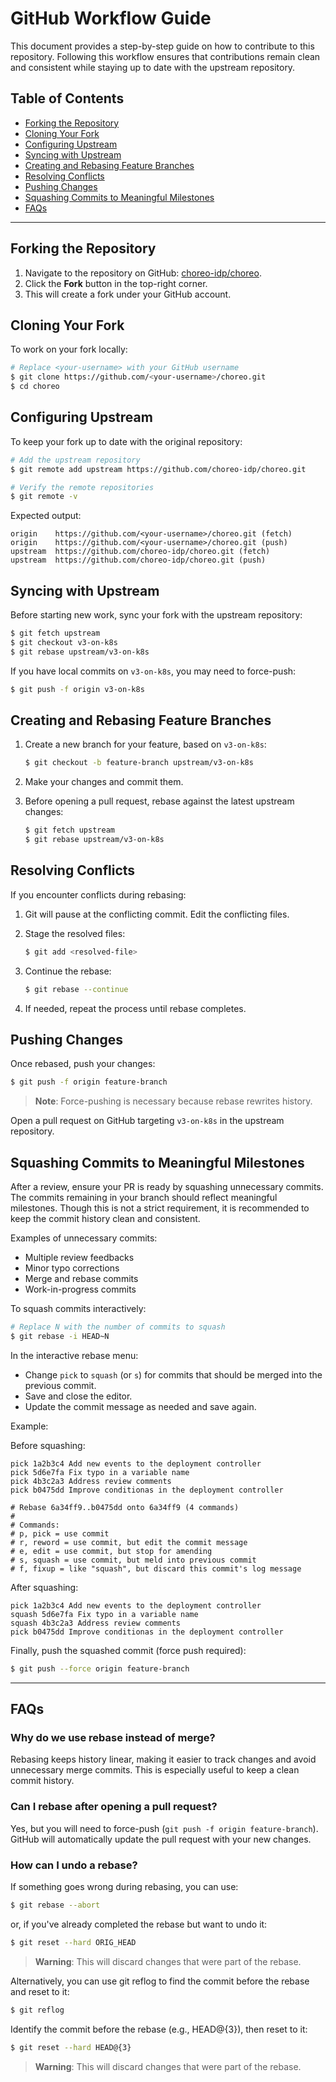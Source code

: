 # GitHub Workflow Guide

This document provides a step-by-step guide on how to contribute to this repository. 
Following this workflow ensures that contributions remain clean and consistent while staying up to date with the upstream repository.

## Table of Contents
- [Forking the Repository](#forking-the-repository)
- [Cloning Your Fork](#cloning-your-fork)
- [Configuring Upstream](#configuring-upstream)
- [Syncing with Upstream](#syncing-with-upstream)
- [Creating and Rebasing Feature Branches](#creating-and-rebasing-feature-branches)
- [Resolving Conflicts](#resolving-conflicts)
- [Pushing Changes](#pushing-changes)
- [Squashing Commits to Meaningful Milestones](#squashing-commits-to-meaningful-milestones)
- [FAQs](#faqs)

---

## Forking the Repository
1. Navigate to the repository on GitHub: [choreo-idp/choreo](https://github.com/choreo-idp/choreo).
2. Click the **Fork** button in the top-right corner.
3. This will create a fork under your GitHub account.

## Cloning Your Fork
To work on your fork locally:
```sh
# Replace <your-username> with your GitHub username
$ git clone https://github.com/<your-username>/choreo.git
$ cd choreo
```

## Configuring Upstream
To keep your fork up to date with the original repository:
```sh
# Add the upstream repository
$ git remote add upstream https://github.com/choreo-idp/choreo.git

# Verify the remote repositories
$ git remote -v
```
Expected output:
```
origin    https://github.com/<your-username>/choreo.git (fetch)
origin    https://github.com/<your-username>/choreo.git (push)
upstream  https://github.com/choreo-idp/choreo.git (fetch)
upstream  https://github.com/choreo-idp/choreo.git (push)
```

## Syncing with Upstream
Before starting new work, sync your fork with the upstream repository:

```sh
$ git fetch upstream
$ git checkout v3-on-k8s
$ git rebase upstream/v3-on-k8s
```

If you have local commits on `v3-on-k8s`, you may need to force-push:

```sh
$ git push -f origin v3-on-k8s
```

## Creating and Rebasing Feature Branches

1. Create a new branch for your feature, based on `v3-on-k8s`:
    ```sh
    $ git checkout -b feature-branch upstream/v3-on-k8s
    ```

2. Make your changes and commit them.

3. Before opening a pull request, rebase against the latest upstream changes:
    ```sh
    $ git fetch upstream
    $ git rebase upstream/v3-on-k8s
    ```

## Resolving Conflicts

If you encounter conflicts during rebasing:

1. Git will pause at the conflicting commit. Edit the conflicting files.

2. Stage the resolved files:
    ```sh
    $ git add <resolved-file>
    ```

3. Continue the rebase:
    ```sh
    $ git rebase --continue
    ```

4. If needed, repeat the process until rebase completes.

## Pushing Changes
Once rebased, push your changes:
```sh
$ git push -f origin feature-branch
```
> **Note**: Force-pushing is necessary because rebase rewrites history.

Open a pull request on GitHub targeting `v3-on-k8s` in the upstream repository.

## Squashing Commits to Meaningful Milestones

After a review, ensure your PR is ready by squashing unnecessary commits. The commits remaining in your branch should reflect meaningful milestones.
Though this is not a strict requirement, it is recommended to keep the commit history clean and consistent.

Examples of unnecessary commits:
- Multiple review feedbacks
- Minor typo corrections
- Merge and rebase commits
- Work-in-progress commits

To squash commits interactively:
```sh
# Replace N with the number of commits to squash
$ git rebase -i HEAD~N
```

In the interactive rebase menu:
- Change `pick` to `squash` (or `s`) for commits that should be merged into the previous commit.
- Save and close the editor.
- Update the commit message as needed and save again.

Example:

Before squashing:
```
pick 1a2b3c4 Add new events to the deployment controller
pick 5d6e7fa Fix typo in a variable name
pick 4b3c2a3 Address review comments
pick b0475dd Improve conditionas in the deployment controller

# Rebase 6a34ff9..b0475dd onto 6a34ff9 (4 commands)
#
# Commands:
# p, pick = use commit
# r, reword = use commit, but edit the commit message
# e, edit = use commit, but stop for amending
# s, squash = use commit, but meld into previous commit
# f, fixup = like "squash", but discard this commit's log message
```

After squashing:
```
pick 1a2b3c4 Add new events to the deployment controller
squash 5d6e7fa Fix typo in a variable name
squash 4b3c2a3 Address review comments
pick b0475dd Improve conditionas in the deployment controller
```

Finally, push the squashed commit (force push required):
```sh
$ git push --force origin feature-branch
```

---

## FAQs

### Why do we use rebase instead of merge?
Rebasing keeps history linear, making it easier to track changes and avoid unnecessary merge commits. This is especially useful to keep a clean commit history.

### Can I rebase after opening a pull request?
Yes, but you will need to force-push (`git push -f origin feature-branch`). GitHub will automatically update the pull request with your new changes.

### How can I undo a rebase?
If something goes wrong during rebasing, you can use:
```sh
$ git rebase --abort
```
or, if you've already completed the rebase but want to undo it:
```sh
$ git reset --hard ORIG_HEAD
```
> **Warning**: This will discard changes that were part of the rebase.

Alternatively, you can use git reflog to find the commit before the rebase and reset to it:
```sh
$ git reflog
```
Identify the commit before the rebase (e.g., HEAD@{3}), then reset to it:
```sh
$ git reset --hard HEAD@{3}
```
> **Warning**: This will discard changes that were part of the rebase.
